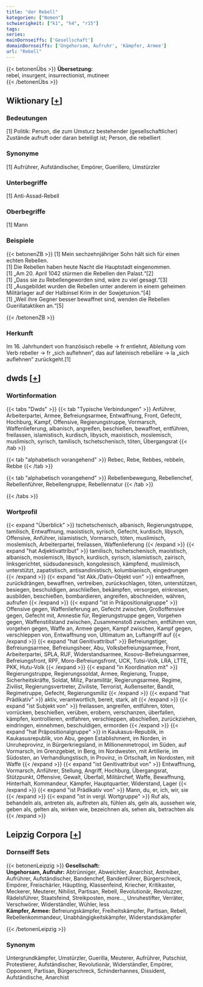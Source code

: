 ```yaml
---
title: "der Rebell"
kategorien: ["Nomen"]
schwierigkeit: ["k1", "h4", "r15"]
tags:
series:
mainDornseiffs: ['Gesellschaft']
domainDornseiffs: ['Ungehorsam, Aufruhr', 'Kämpfer, Armee']
url: "Rebell"
---
```


{{< betonenÜbs >}}
**Übersetzung:**  
rebel, insurgent, insurrectionist, mutineer  
{{< /betonenÜbs >}}

## Wiktionary [[+](https://de.wiktionary.org/wiki/Rebell)]

### Bedeutungen
[1] Politik: Person, die zum Umsturz bestehender (gesellschaftlicher) Zustände aufruft oder daran beteiligt ist; Person, die rebelliert  

### Synonyme
[1] Aufrührer, Aufständischer, Empörer, Guerillero, Umstürzler  

### Unterbegriffe
[1] Anti-Assad-Rebell  

### Oberbegriffe
[1] Mann  

### Beispiele
{{< betonenZB >}}
[1] Mein sechzehnjähriger Sohn hält sich für einen echten Rebellen.  
[1] Die Rebellen haben heute Nacht die Hauptstadt eingenommen.  
[1] „Am 20. April 1042 stürmen die Rebellen den Palast.“[2]  
[1] „Dass sie zu Rebellengeworden sind, wäre zu viel gesagt.“[3]  
[1] „Ausgebildet wurden die Rebellen unter anderem in einem geheimen Militärlager auf der Halbinsel Krim in der Sowjetunion.“[4]  
[1] „Weil ihre Gegner besser bewaffnet sind, wenden die Rebellen Guerillataktiken an.“[5]  

{{< /betonenZB >}}
### Herkunft
Im 16. Jahrhundert von französisch rebelle → fr entlehnt, Ableitung vom Verb rebeller → fr „sich auflehnen“, das auf lateinisch rebellāre → la „sich auflehnen“ zurückgeht.[1]  



## dwds [[+](https://www.dwds.de/wb/Rebell)]

### Wortinformation
{{< tabs "Dwds" >}}
{{< tab "Typische Verbindungen" >}}
Anführer, Arbeiterpartei, Armee, Befreiungsarmee, Entwaffnung, Front, Gefecht, Hochburg, Kampf, Offensive, Regierungstruppe, Vormarsch, Waffenlieferung, albanisch, angreifen, beschießen, bewaffnet, entführen, freilassen, islamistisch, kurdisch, libysch, maoistisch, moslemisch, muslimisch, syrisch, tamilisch, tschetschenisch, töten, Übergangsrat
{{< /tab >}}

{{< tab "alphabetisch vorangehend" >}}
Rebec, Rebe, Rebbes, rebbeln, Rebbe
{{< /tab >}}

{{< tab "alphabetisch vorangehend" >}}
Rebellenbewegung, Rebellenchef, Rebellenführer, Rebellengruppe, Rebellennatur
{{< /tab >}}

{{< /tabs >}}

### Wortprofil
{{< expand "Überblick" >}} tschetschenisch, albanisch, Regierungstruppe, tamilisch, Entwaffnung, maoistisch, syrisch, Gefecht, kurdisch, libysch, Offensive, Anführer, islamistisch, Vormarsch, töten, muslimisch, moslemisch, Arbeiterpartei, freilassen, Waffenlieferung {{< /expand >}}
{{< expand "hat Adjektivattribut" >}} tamilisch, tschetschenisch, maoistisch, albanisch, moslemisch, libysch, kurdisch, syrisch, islamistisch, zairisch, linksgerichtet, südsudanesisch, kongolesisch, kämpfend, muslimisch, unterstützt, zapatistisch, antisandinistisch, kolumbianisch, eingedrungen {{< /expand >}}
{{< expand "ist Akk./Dativ-Objekt von" >}} entwaffnen, zurückdrängen, bewaffnen, vertreiben, zurückschlagen, töten, unterstützen, besiegen, beschuldigen, anschließen, bekämpfen, versorgen, einkreisen, ausbilden, beschießen, bombardieren, angreifen, abschneiden, währen, aufrufen {{< /expand >}}
{{< expand "ist in Präpositionalgruppe" >}} Offensive gegen, Waffenlieferung an, Gefecht zwischen, Großoffensive gegen, Gefecht mit, Amnestie für, Regierungstruppe gegen, Vorgehen gegen, Waffenstillstand zwischen, Zusammenstoß zwischen, entführen von, vorgehen gegen, Waffe an, Armee gegen, Kampf zwischen, Kampf gegen, verschleppen von, Entwaffnung von, Ultimatum an, Luftangriff auf {{< /expand >}}
{{< expand "hat Genitivattribut" >}} Befreiungstiger, Befreiungsarmee, Befreiungsheer, Abu, Volksbefreiungsarmee, Front, Arbeiterpartei, SPLA, RUF, Widerstandsarmee, Kosovo-Befreiungsarmee, Befreiungsfront, RPF, Moro-Befreiungsfront, UCK, Tutsi-Volk, LRA, LTTE, PKK, Hutu-Volk {{< /expand >}}
{{< expand "in Koordination mit" >}} Regierungstruppe, Regierungssoldat, Armee, Regierung, Truppe, Sicherheitskräfte, Soldat, Miliz, Paramilitär, Regierungsarmee, Regime, Zivilist, Regierungsvertreter, Ziviliste, Terrorist, Außenseiter, Bandit, Regimetruppe, Gefecht, Regierungsmiliz {{< /expand >}}
{{< expand "hat Prädikativ" >}} aktiv, verantwortlich, bereit, stark, alt {{< /expand >}}
{{< expand "ist Subjekt von" >}} freilassen, angreifen, entführen, töten, vorrücken, beschießen, verüben, erobern, verschanzen, überfallen, kämpfen, kontrollieren, entfahren, verschleppen, abschießen, zurückziehen, eindringen, einnehmen, beschuldigen, ermorden {{< /expand >}}
{{< expand "hat Präpositionalgruppe" >}} in Kaukasus-Republik, in Kaukasusrepublik, von Abu, gegen Establishment, im Norden, in Unruheprovinz, in Bürgerkriegsland, in Millionenmetropol, im Süden, auf Vormarsch, im Grenzgebiet, in Berg, im Nordwesten, mit Artillerie, im Südosten, an Verhandlungstisch, in Provinz, in Ortschaft, im Nordosten, mit Waffe {{< /expand >}}
{{< expand "ist Genitivattribut von" >}} Entwaffnung, Vormarsch, Anführer, Stellung, Angriff, Hochburg, Übergangsrat, Stützpunkt, Offensive, Gewalt, Überfall, Militärchef, Waffe, Bewaffnung, Hinterhalt, Kommandeur, Kämpfer, Hauptquartier, Widerstand, Lager {{< /expand >}}
{{< expand "ist Prädikativ von" >}} Mann, du, er, ich, wir, sie {{< /expand >}}
{{< expand "ist in vergl. Wortgruppe" >}} Ruf als, behandeln als, antreten als, auftreten als, fühlen als, geln als, aussehen wie, geben als, gelten als, wirken wie, bezeichnen als, sehen als, betrachten als {{< /expand >}}

## Leipzig Corpora [[+](https://corpora.uni-leipzig.de/en/res?word=Rebell&corpusId=deu_newscrawl-public_2018)]

### Dornseiff Sets
{{< betonenLeipzig >}}
**Gesellschaft:**  
**Ungehorsam, Aufruhr:** Abtrünniger, Abweichler, Anarchist, Antreiber, Aufrührer, Aufständischer, Bandenchef, Bandenführer, Bürgerschreck, Empörer, Freischärler, Häuptling, Klassenfeind, Kriecher, Kritikaster, Meckerer, Meuterer, Nihilist, Partisan, Rebell, Revolutionär, Revoluzzer, Rädelsführer, Staatsfeind, Streikposten, more..., Unruhestifter, Verräter, Verschwörer, Widerständler, Wühler, less  
**Kämpfer, Armee:** Befreiungskämpfer, Freiheitskämpfer, Partisan, Rebell, Rebellenkommandeur, Unabhängigkeitskämpfer, Widerstandskämpfer  

{{< /betonenLeipzig >}}

### Synonym
Untergrundkämpfer, Umstürzler, Guerilla, Meuterer, Aufrührer, Putschist, Protestierer, Aufständischer, Revolutionär, Widerständler, Empörer, Opponent, Partisan, Bürgerschreck, Schinderhannes, Dissident, Aufständische, Anarchist


